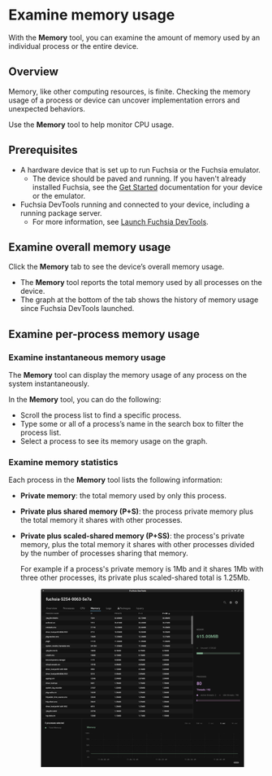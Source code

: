 # Examine memory usage

With the **Memory** tool, you can examine the amount of memory used by an
individual process or the entire device.

## Overview

Memory, like other computing resources, is finite. Checking the memory usage of
a process or device can uncover implementation errors and unexpected behaviors.

Use the **Memory** tool to help monitor CPU usage.

## Prerequisites

*   A hardware device that is set up to run Fuchsia or the Fuchsia emulator.
    *   The device should be paved and running. If you haven't already
    installed Fuchsia, see the [Get Started](/docs/get-started/README.md)
    documentation for your device or the emulator.
*   Fuchsia DevTools running and connected to your device, including a
    running package server.
    *   For more information, see [Launch Fuchsia DevTools](/docs/development/testing/tools/devtools/launch-devtools.md).

## Examine overall memory usage

Click the **Memory** tab to see the device’s overall memory usage.

*   The **Memory** tool reports the total memory used by all processes
    on the device.
*   The graph at the bottom of the tab shows the history of memory usage
    since Fuchsia DevTools launched.

## Examine per-process memory usage

### Examine instantaneous memory usage

The **Memory** tool can display the memory usage of any process on the system
instantaneously.

In the **Memory** tool, you can do the following:

* Scroll the process list to find a specific process.
* Type some or all of a process’s name in the search box to filter
the process list.
* Select a process to see its memory usage on the graph.

### Examine memory statistics

Each process in the **Memory** tool lists the following information:

*   **Private memory**: the total memory used by only this process.
*   **Private plus shared memory (P+S)**: the process private memory plus the
total memory it shares with other processes.
*   **Private plus scaled-shared memory (P+SS)**: the process's private memory,
    plus the total memory it shares with other processes divided by the number
    of processes sharing that memory.

    For example if a process's private memory is 1Mb and it shares 1Mb with
    three other processes, its private plus scaled-shared total is 1.25Mb.

    <figure><a href="images/memory_tab_01.png">
      <img src="images/memory_tab_01.png"
           style="width:800px"
           alt=""></a>
    </figure>

